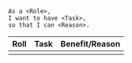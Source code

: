 ```
As a <Role>,
I want to have <Task>,
so that I can <Reason>.
```

| Roll            | Task                              | Benefit/Reason                       |
| --------------- | --------------------------------- | ------------------------------------ |
| <Role>          | <Task>                            | <Reason>                             |

